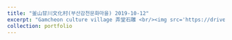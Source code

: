 ```yaml
---
title: "釜山甘川文化村(부산감천문화마을) 2019-10-12"
excerpt: "Gamcheon culture village 弄堂石雕 <br/><img src='https://drive.google.com/uc?id=1zmpUhnHtD2IJEF8yOH_tGMjTvv0fKZRt&export=download'>"
collection: portfolio
---
```


 
